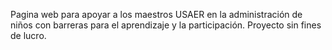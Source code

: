 Pagina web para apoyar a los maestros USAER en la administración de niños con barreras para el aprendizaje y la participación. Proyecto sin fines de lucro.
